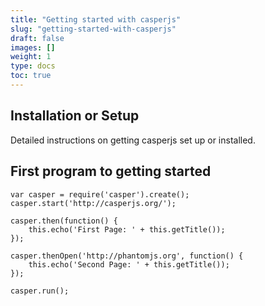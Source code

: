 ```yaml
---
title: "Getting started with casperjs"
slug: "getting-started-with-casperjs"
draft: false
images: []
weight: 1
type: docs
toc: true
---
```


## Installation or Setup
Detailed instructions on getting casperjs set up or installed.

## First  program to getting started
    var casper = require('casper').create();
    casper.start('http://casperjs.org/');
    
    casper.then(function() {
        this.echo('First Page: ' + this.getTitle());
    });
    
    casper.thenOpen('http://phantomjs.org', function() {
        this.echo('Second Page: ' + this.getTitle());
    });
    
    casper.run();

